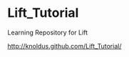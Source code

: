 Lift_Tutorial
=============

Learning Repository for Lift

http://knoldus.github.com/Lift_Tutorial/
